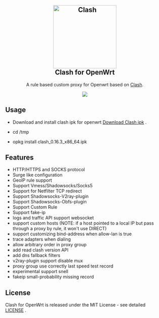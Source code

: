 <h2 align="center">
  <img src="https://github.com/Dreamacro/clash/raw/master/docs/logo.png" alt="Clash" width="200">
  <br>Clash for OpenWrt <br>

</h2>

  <p align="center">
	A rule based custom proxy for Openwrt based on <a href="https://github.com/Dreamacro/clash" target="_blank">Clash</a>.
  </p>
  <p align="center">
	<a target="_blank" href="https://github.com/frainzy1477/clash/releases/tag/v0.16.3">
    <img src="https://img.shields.io/badge/clash-v0.16.3-orange.svg">
  </a>
  
  </p>
  
## Usage

- Download and install clash ipk for openwrt [Download Clash ipk](https://github.com/frainzy1477/clash/releases/tag/v0.16.3) .

- cd /tmp

- opkg install clash_0.16.3_x86_64.ipk



## Features

- HTTP/HTTPS and SOCKS protocol
- Surge like configuration
- GeoIP rule support
- Support Vmess/Shadowsocks/Socks5
- Support for Netfilter TCP redirect
- Support Shadowsocks-V2ray-plugin
- Support Shadowsocks-Obfs-plugin
- Support Custom Rule
- Support fake-ip
- logs and traffic API support websocket
- support custom hosts (NOTE: if a host pointed to a local IP but pass through a proxy by rule, it won't use DIRECT)
- support customizing bind-address when allow-lan is true 
- trace adapters when dialing 
- allow arbitrary order in proxy group 
- add read clash version API
- add dns fallback filters 
- v2ray-plugin support disable mux
- proxy group use correctly last speed test record
- experimental support snell
- fakeip small-probability missing record

## License

Clash for OpenWrt is released under the MIT License - see detailed [LICENSE](https://github.com/frainzy1477/clash/blob/rm/LICENSE) .

